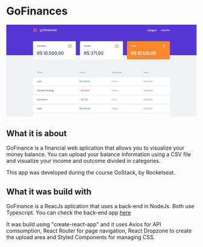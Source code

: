 <h1>GoFinances</h1>
<img src="https://github.com/amandapolotow/desafio-gostack-fundamentos-reactjs/blob/master/src/assets/homepage.JPG" />

<h2>What it is about</h2>
<p>GoFinance is a financial web aplication that allows you to visualize your money balance. You can upload your balance information 
using a CSV file and visualize your income and outcome divided in categories.</p>
<p>This app was developed during the course GoStack, by Rocketseat.</p>

<h2>What it was build with</h2>
<p>GoFinance is a ReacJs aplication that uses a back-end in NodeJs. Both use Typescript.
  You can check the back-end app <a href="https://github.com/amandapolotow/desafio-gostack-typeorm-upload" />here</a> </p>
  <p>It was build using "create-react-app" and it uses Axios for API comsumption, React Router for page navigation, 
  React Dropzone to create the upload area and Styled Components for managing CSS.</p> 

